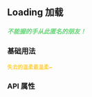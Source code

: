 ## Loading 加载

<h5 style="color: #66d476">不能握的手从此匿名的朋友！</h5>

<script setup>
    import BasicDemo from '../demo/basic_demo.vue'
    import Preview from '../../../src/components/preview.vue'
</script>

### 基础用法

<p style="color: #ffcf3f; font-size: 12px; font-weight: 900;">失去的温柔最温柔~</p>
<BasicDemo />
<Preview comp="loading" demo="basic_demo"/>

<!-- API表格 -->

### API 属性

<script setup>
    import ApiTable from '../../../src/components/api_table.vue'
    const data = {
        columns: [
            {
                title: '名称'
            },
            {
                title: '类型'
            },
            {
                title: '默认值'
            },
            {
                title: '说明'
            }
        ],
        item: [
            {
                name: 'visible',
                type: 'boolean',
                default: 'true',
                explain: '显示/隐藏'
            },
            {
                name: 'message',
                type: 'string',
                default: '""',
                explain: '加载文案'
            },
            {
                name: 'iconName',
                type: 'string',
                default: 'spinner',
                explain: '加载图标名称'
            },
            {
                name: 'fullScreen',
                type: 'boolean',
                default: 'false',
                explain: '是否全屏'
            }
        ]
  }
</script>
<ApiTable :data="data" />
